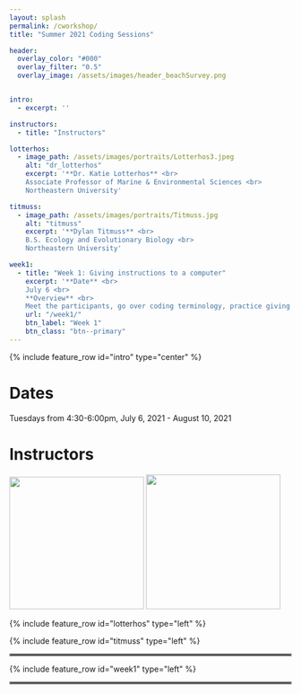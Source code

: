 ```yaml
---
layout: splash
permalink: /cworkshop/
title: "Summer 2021 Coding Sessions"

header:
  overlay_color: "#000"
  overlay_filter: "0.5"
  overlay_image: /assets/images/header_beachSurvey.png


intro: 
  - excerpt: ''

instructors:
  - title: "Instructors"

lotterhos:
  - image_path: /assets/images/portraits/Lotterhos3.jpeg
    alt: "dr_lotterhos"
    excerpt: '**Dr. Katie Lotterhos** <br>
    Associate Professor of Marine & Environmental Sciences <br>
    Northeastern University'

titmuss:
  - image_path: /assets/images/portraits/Titmuss.jpg
    alt: "titmuss"
    excerpt: '**Dylan Titmuss** <br>
    B.S. Ecology and Evolutionary Biology <br>
    Northeastern University'

week1:
  - title: "Week 1: Giving instructions to a computer"
    excerpt: '**Date** <br>
    July 6 <br>
    **Overview** <br>
    Meet the participants, go over coding terminology, practice giving explicit instructions, and try paired coding.'
    url: "/week1/"
    btn_label: "Week 1"
    btn_class: "btn--primary"
---
```


{% include feature_row id="intro" type="center" %}

# Dates
Tuesdays from 4:30-6:00pm, July 6, 2021 - August 10, 2021

# Instructors
<img src="https://raw.github.com/DrK-Lo/EvolutionWorkshop/blob/master/assets/images/portraits/Lotterhos3.jpeg" width=240 height=236>

<img src="https://raw.github.com/DrK-Lo/EvolutionWorkshop/blob/master/assets/images/portraits/Titmuss.jpg" width=240 height=240>

{% include feature_row id="lotterhos" type="left" %}

{% include feature_row id="titmuss" type="left" %}

<hr style="border:2px solid gray">

{% include feature_row id="week1" type="left" %}

<hr style="border:2px solid gray">
